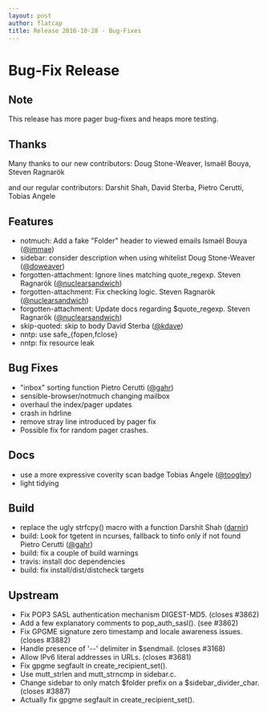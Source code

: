 ```yaml
---
layout: post
author: flatcap
title: Release 2016-10-28 - Bug-Fixes
---
```


# Bug-Fix Release

## Note

This release has more pager bug-fixes and heaps more testing.

## Thanks

Many thanks to our new contributors:
    Doug Stone-Weaver, Ismaël Bouya, Steven Ragnarök

and our regular contributors:
    Darshit Shah, David Sterba, Pietro Cerutti, Tobias Angele

## Features
  - notmuch: Add a fake "Folder" header to viewed emails
    Ismaël Bouya ([@immae](https://github.com/immae))
  - sidebar: consider description when using whitelist
    Doug Stone-Weaver ([@doweaver](https://github.com/doweaver))
  - forgotten-attachment: Ignore lines matching quote_regexp.
    Steven Ragnarök ([@nuclearsandwich](https://github.com/nuclearsandwich))
  - forgotten-attachment: Fix checking logic.
    Steven Ragnarök ([@nuclearsandwich](https://github.com/nuclearsandwich))
  - forgotten-attachment: Update docs regarding $quote_regexp.
    Steven Ragnarök ([@nuclearsandwich](https://github.com/nuclearsandwich))
  - skip-quoted: skip to body
    David Sterba ([@kdave](https://github.com/kdave))
  - nntp: use safe_{fopen,fclose}
  - nntp: fix resource leak

## Bug Fixes
  - "inbox" sorting function
    Pietro Cerutti ([@gahr](https://github.com/gahr))
  - sensible-browser/notmuch changing mailbox
  - overhaul the index/pager updates
  - crash in hdrline
  - remove stray line introduced by pager fix
  - Possible fix for random pager crashes.

## Docs
  - use a more expressive coverity scan badge
    Tobias Angele ([@toogley](https://github.com/toogley))
  - light tidying

## Build
  - replace the ugly strfcpy() macro with a function
    Darshit Shah ([darnir](https://github.com/darnir))
  - build: Look for tgetent in ncurses, fallback to tinfo only if not found
    Pietro Cerutti ([@gahr](https://github.com/gahr))
  - build: fix a couple of build warnings
  - travis: install doc dependencies
  - build: fix install/dist/distcheck targets

## Upstream
  - Fix POP3 SASL authentication mechanism DIGEST-MD5. (closes #3862)
  - Add a few explanatory comments to pop_auth_sasl().  (see #3862)
  - Fix GPGME signature zero timestamp and locale awareness issues. (closes #3882)
  - Handle presence of '--' delimiter in $sendmail. (closes #3168)
  - Allow IPv6 literal addresses in URLs. (closes #3681)
  - Fix gpgme segfault in create_recipient_set().
  - Use mutt_strlen and mutt_strncmp in sidebar.c.
  - Change sidebar to only match $folder prefix on a $sidebar_divider_char. (closes #3887)
  - Actually fix gpgme segfault in create_recipient_set().

